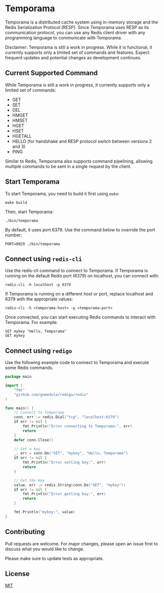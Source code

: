 # Temporama

Temporama is a distributed cache system using in-memory storage and the Redis Serialization Protocol (RESP). Since Temporama uses RESP as its communication protocol, you can use any Redis client driver with any programming language to communicate with Temporama.

Disclaimer: Temporama is still a work in progress. While it is functional, it currently supports only a limited set of commands and features. Expect frequent updates and potential changes as development continues.

## Current Supported Command
While Temporama is still a work in progress, it currently supports only a limited set of commands:
- GET
- SET
- DEL
- HMGET
- HMSET
- HGET
- HSET
- HGETALL
- HELLO (for handshake and RESP protocol switch between versions 2 and 3)
- PING

Similar to Redis, Temporama also supports command pipelining, allowing multiple commands to be sent in a single request by the client.

## Start Temporama
To start Temporama, you need to build it first using `make`:
```
make build
```

Then, start Temporama:
```
./bin/temporama
```

By default, it uses port 6379. Use the command below to override the port number:
```
PORT=8029 ./bin/temporama
```

## Connect using `redis-cli`

Use the redis-cli command to connect to Temporama. If Temporama is running on the default Redis port (6379) on localhost, you can connect with:
```
redis-cli -h localhost -p 6379
```

If Temporama is running on a different host or port, replace localhost and 6379 with the appropriate values:
```
redis-cli -h <temporama-host> -p <temporama-port>
```

Once connected, you can start executing Redis commands to interact with Temporama. For example:
```
SET mykey "Hello, Temporama"
GET mykey
```

## Connect using `redigo`
Use the following example code to connect to Temporama and execute some Redis commands.

```go
package main

import (
    "fmt"
    "github.com/gomodule/redigo/redis"
)

func main() {
    // Connect to Temporama
    conn, err := redis.Dial("tcp", "localhost:6379")
    if err != nil {
        fmt.Println("Error connecting to Temporama:", err)
        return
    }
    defer conn.Close()

    // Set a key
    _, err = conn.Do("SET", "mykey", "Hello, Temporama")
    if err != nil {
        fmt.Println("Error setting key:", err)
        return
    }

    // Get the key
    value, err := redis.String(conn.Do("GET", "mykey"))
    if err != nil {
        fmt.Println("Error getting key:", err)
        return
    }

    fmt.Println("mykey:", value)
}
```

## Contributing
Pull requests are welcome. For major changes, please open an issue first to discuss what you would like to change.

Please make sure to update tests as appropriate.

## License
[MIT](https://choosealicense.com/licenses/mit/)